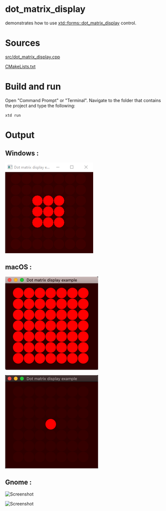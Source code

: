 # dot_matrix_display

demonstrates how to use [xtd::forms::dot_matrix_display](../../../src/xtd_forms/include/xtd/forms/dot_matrix_display.hpp) control.

# Sources

[src/dot_matrix_display.cpp](src/dot_matrix_display.cpp)

[CMakeLists.txt](CMakeLists.txt)

# Build and run

Open "Command Prompt" or "Terminal". Navigate to the folder that contains the project and type the following:

```shell
xtd run
```

# Output

## Windows :

![Screenshot](../../../docs/pictures/examples/dot_matrix_display_w.png)

## macOS :

![Screenshot](../../../docs/pictures/examples/dot_matrix_display_m.png)

![Screenshot](../../../docs/pictures/examples/dot_matrix_display_md.png)

## Gnome :

![Screenshot](../../../docs/pictures/examples/dot_matrix_display_g.png)

![Screenshot](../../../docs/pictures/examples/dot_matrix_display_gd.png)
